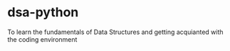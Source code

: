 ﻿# dsa-python
To learn the fundamentals of Data Structures and getting acquianted with the coding environment
